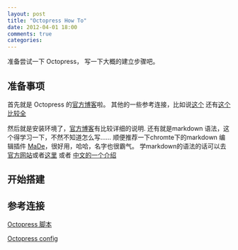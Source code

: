```yaml
---
layout: post
title: "Octopress How To"
date: 2012-04-01 18:00
comments: true
categories: 
---
```


准备尝试一下 Octopress， 写一下大概的建立步骤吧。

## 准备事项

首先就是 Octopress 的[官方博客][]啦。
其他的一些参考连接，比如说[这个](http://www.yangzhiping.com/tech/octopress.html) 还有[这个比较全](http://hopes4.me/)

然后就是安装环境了，[官方博客][]有比较详细的说明.
还有就是markdown 语法，这个得学习一下，不然不知道怎么写……
顺便推荐一下chromte下的markdown 编辑插件 [MaDe]()，很好用，哈哈，名字也很霸气。
学markdown的语法的话可以去[官方网站](http://daringfireball.net/projects/markdown/syntax)或者[这里](http://xbeta.org/wiki/show/Markdown) 或者 [中文的一个介绍](http://0x3f.org/?p=379)

## 开始搭建

## 参考连接

[Octopress 脚本](http://hopes4.me/blog/post-octopress-via-sh-script/)

[Octopress config](http://colors4.us/blog/2012/01/08/octopressbo-ke-cong-ling-kai-shi-iii/)

[官方博客]:http://octopress.org/
